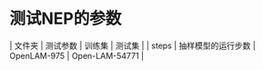 # 测试NEP的参数

| 文件夹 | 测试参数          | 训练集      | 测试集          |
| steps | 抽样模型的运行步数 | OpenLAM-975 | Open-LAM-54771 |
